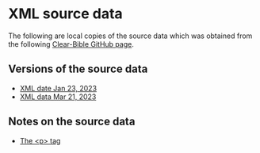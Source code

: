 # XML source data

The following are local copies of the source data which was obtained from the following [Clear-Bible GitHub page](https://github.com/Clear-Bible/macula-greek/tree/main/Nestle1904/lowfat).

## Versions of the source data
* [XML date Jan 23, 2023](xml/20230123/README.md)
* [XML data Mar 21, 2023](xml/20230321/README.md)

## Notes on the source data

* [The \<p\> tag](notes/the_p_tag.md#readme)
